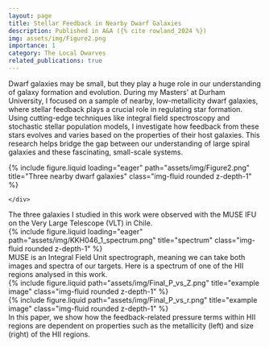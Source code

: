 ```yaml
---
layout: page
title: Stellar Feedback in Nearby Dwarf Galaxies
description: Published in A&A ({% cite rowland_2024 %})
img: assets/img/Figure2.png
importance: 1
category: The Local Dwarves
related_publications: true
---
```


Dwarf galaxies may be small, but they play a huge role in our understanding of galaxy formation and evolution. During my Masters' at Durham University, I focused on a sample of nearby, low-metallicity dwarf galaxies, where stellar feedback plays a crucial role in regulating star formation. Using cutting-edge techniques like integral field spectroscopy and stochastic stellar population models, I investigate how feedback from these stars evolves and varies based on the properties of their host galaxies. This research helps bridge the gap between our understanding of large spiral galaxies and these fascinating, small-scale systems.

<div class="row">
    <div class="col-sm mt-3 mt-md-0">
        {% include figure.liquid loading="eager" path="assets/img/Figure2.png" title="Three nearby dwarf galaxies" class="img-fluid rounded z-depth-1" %}
    
    </div>
</div>
<div class="caption">
    The three galaxies I studied in this work were observed with the MUSE IFU on the Very Large Telescope (VLT) in Chile.
</div>

<div class="row">
    <div class="col-sm mt-3 mt-md-0">
        {% include figure.liquid loading="eager" path="assets/img/KKH046_1_spectrum.png" title="spectrum" class="img-fluid rounded z-depth-1" %}
    </div>
</div>
<div class="caption">
    MUSE is an Integral Field Unit spectrograph, meaning we can take both images and spectra of our targets. Here is a spectrum of one of the HII regions analysed in this work.
</div>


<div class="row">
    <div class="col-sm mt-3 mt-md-0">
        {% include figure.liquid path="assets/img/Final_P_vs_Z.png" title="example image" class="img-fluid rounded z-depth-1" %}
    </div>
    <div class="col-sm mt-3 mt-md-0">
        {% include figure.liquid path="assets/img/Final_P_vs_r.png" title="example image" class="img-fluid rounded z-depth-1" %}
    </div>
</div>
<div class="caption">
    In this paper, we show how the feedback-related pressure terms within HII regions are dependent on properties such as the metallicity (left) and size (right) of the HII regions.
</div>


